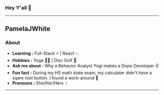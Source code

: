### Hey Y'all 👋
---
PamelaJWhite
---

### About
-  **Learning :** Full-Stack :zap: | React :collision:
-  **Hobbies :** Yoga :lotus_position_woman: | Disc Golf :flying_disc:
-  **Ask me about :** Why a Behavior Analyst Yogi makes a Dope Developer :v:
-  **Fun fact :** During my HS math state exam, my calculater didn't have a sqare root button. I found a work-around :medal_sports: 
-  **Pronouns :** She/Her/Hers :female_sign:

---------------------------------------------------------------------------------------------------------------------------------------------------------------------------------

<!--
**PamelaJWhite/PamelaJWhite** is a ✨ _special_ ✨ repository because its `README.md` (this file) appears on your GitHub profile.

Here are some ideas to get you started:

- 🔭 I’m currently working on ...
- 🌱 I’m currently learning ...
- 👯 I’m looking to collaborate on ...
- 🤔 I’m looking for help with ...
- 💬 Ask me about ...
- 📫 How to reach me: ...
- 😄 Pronouns: ...
- ⚡ Fun fact: ...
-->
